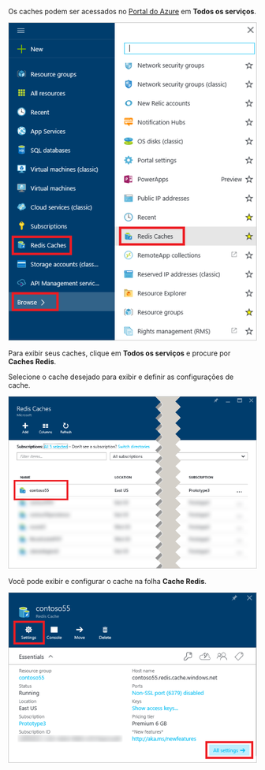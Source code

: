 Os caches podem ser acessados no [Portal do Azure](https://portal.azure.com) em **Todos os serviços**.

![Folha de navegação de Cache Redis do Azure](media/redis-cache-browse/redis-cache-browse.png)

Para exibir seus caches, clique em **Todos os serviços** e procure por **Caches Redis**. 

Selecione o cache desejado para exibir e definir as configurações de cache.

![Lista de cache de navegação de Cache Redis do Azure](media/redis-cache-browse/redis-caches.png)

Você pode exibir e configurar o cache na folha **Cache Redis**.

![Todas as configurações de Cache Redis](media/redis-cache-browse/redis-cache-blade.png)


